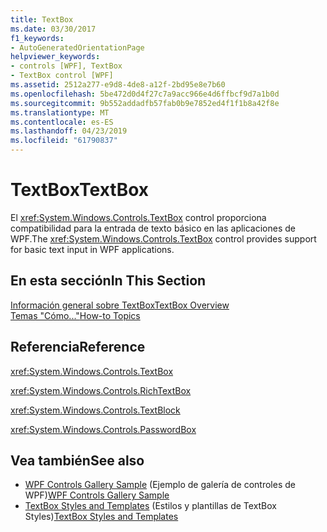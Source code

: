 ```yaml
---
title: TextBox
ms.date: 03/30/2017
f1_keywords:
- AutoGeneratedOrientationPage
helpviewer_keywords:
- controls [WPF], TextBox
- TextBox control [WPF]
ms.assetid: 2512a277-e9d8-4de8-a12f-2bd95e8e7b60
ms.openlocfilehash: 5be472d0d4f27c7a9acc966e4d6ffbcf9d7a1b0d
ms.sourcegitcommit: 9b552addadfb57fab0b9e7852ed4f1f1b8a42f8e
ms.translationtype: MT
ms.contentlocale: es-ES
ms.lasthandoff: 04/23/2019
ms.locfileid: "61790837"
---
```

# <a name="textbox"></a><span data-ttu-id="7d3e9-102">TextBox</span><span class="sxs-lookup"><span data-stu-id="7d3e9-102">TextBox</span></span>
<span data-ttu-id="7d3e9-103">El <xref:System.Windows.Controls.TextBox> control proporciona compatibilidad para la entrada de texto básico en las aplicaciones de WPF.</span><span class="sxs-lookup"><span data-stu-id="7d3e9-103">The <xref:System.Windows.Controls.TextBox> control provides support for basic text input in WPF applications.</span></span>  
  
## <a name="in-this-section"></a><span data-ttu-id="7d3e9-104">En esta sección</span><span class="sxs-lookup"><span data-stu-id="7d3e9-104">In This Section</span></span>  
 [<span data-ttu-id="7d3e9-105">Información general sobre TextBox</span><span class="sxs-lookup"><span data-stu-id="7d3e9-105">TextBox Overview</span></span>](textbox-overview.md)  
 [<span data-ttu-id="7d3e9-106">Temas "Cómo..."</span><span class="sxs-lookup"><span data-stu-id="7d3e9-106">How-to Topics</span></span>](textbox-how-to-topics.md)  
  
## <a name="reference"></a><span data-ttu-id="7d3e9-107">Referencia</span><span class="sxs-lookup"><span data-stu-id="7d3e9-107">Reference</span></span>  
 <xref:System.Windows.Controls.TextBox>  
  
 <xref:System.Windows.Controls.RichTextBox>  
  
 <xref:System.Windows.Controls.TextBlock>  
  
 <xref:System.Windows.Controls.PasswordBox>  
  
## <a name="see-also"></a><span data-ttu-id="7d3e9-108">Vea también</span><span class="sxs-lookup"><span data-stu-id="7d3e9-108">See also</span></span>

- <span data-ttu-id="7d3e9-109">[WPF Controls Gallery Sample](https://go.microsoft.com/fwlink/?LinkID=160053) (Ejemplo de galería de controles de WPF)</span><span class="sxs-lookup"><span data-stu-id="7d3e9-109">[WPF Controls Gallery Sample](https://go.microsoft.com/fwlink/?LinkID=160053)</span></span>
- <span data-ttu-id="7d3e9-110">[TextBox Styles and Templates](textbox-styles-and-templates.md) (Estilos y plantillas de TextBox Styles)</span><span class="sxs-lookup"><span data-stu-id="7d3e9-110">[TextBox Styles and Templates](textbox-styles-and-templates.md)</span></span>
